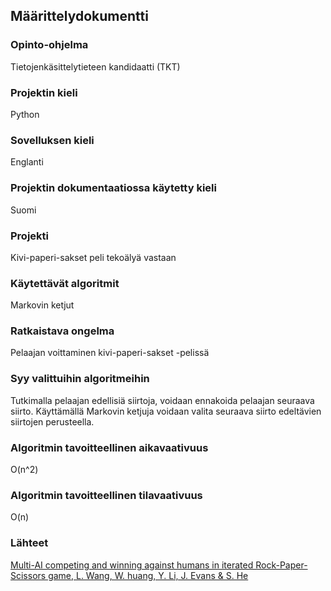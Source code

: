 ## Määrittelydokumentti
### Opinto-ohjelma
Tietojenkäsittelytieteen kandidaatti (TKT)
### Projektin kieli
Python
### Sovelluksen kieli
Englanti
### Projektin dokumentaatiossa käytetty kieli
Suomi
### Projekti
Kivi-paperi-sakset peli tekoälyä vastaan
### Käytettävät algoritmit
Markovin ketjut
### Ratkaistava ongelma
Pelaajan voittaminen kivi-paperi-sakset -pelissä
### Syy valittuihin algoritmeihin
Tutkimalla pelaajan edellisiä siirtoja, voidaan ennakoida pelaajan seuraava siirto. Käyttämällä Markovin ketjuja voidaan valita seuraava siirto edeltävien siirtojen perusteella.
### Algoritmin tavoitteellinen aikavaativuus
O(n^2)
### Algoritmin tavoitteellinen tilavaativuus
O(n)
### Lähteet
[Multi-AI competing and winning against humans in iterated Rock-Paper-Scissors game, L. Wang, W. huang, Y. Li, J. Evans & S. He](https://arxiv.org/ftp/arxiv/papers/2003/2003.06769.pdf)
